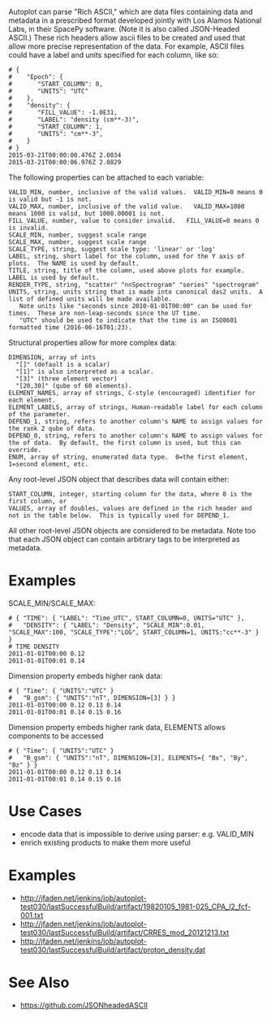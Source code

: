 Autoplot can parse "Rich ASCII," which are data files containing data
and metadata in a prescribed format developed jointly with Los Alamos
National Labs, in their SpacePy software. (Note it is also called
JSON-Headed ASCII.) These rich headers allow ascii files to be created
and used that allow more precise representation of the data. For
example, ASCII files could have a label and units specified for each
column, like so:

```
# {
#    "Epoch": {
#       "START_COLUMN": 0,
#       "UNITS": "UTC"
#    },
#    "density": {
#       "FILL_VALUE": -1.0E31,
#       "LABEL": "density (cm**-3)",
#       "START_COLUMN": 1,
#       "UNITS": "cm**-3",
#    }
# }
2015-03-21T00:00:00.476Z 2.0834
2015-03-21T00:00:06.976Z 2.0829
```
The following properties can be attached to each variable:

```
VALID_MIN, number, inclusive of the valid values.  VALID_MIN=0 means 0 is valid but -1 is not.
VALID_MAX, number, inclusive of the valid value.   VALID_MAX=1000 means 1000 is valid, but 1000.00001 is not.
FILL_VALUE, number, value to consider invalid.   FILL_VALUE=0 means 0 is invalid.
SCALE_MIN, number, suggest scale range
SCALE_MAX, number, suggest scale range
SCALE_TYPE, string, suggest scale type: 'linear' or 'log'
LABEL, string, short label for the column, used for the Y axis of plots.  The NAME is used by default.
TITLE, string, title of the column, used above plots for example.  LABEL is used by default.
RENDER_TYPE, string, "scatter" "nnSpectrogram" "series" "spectrogram"
UNITS, string, units string that is made into canonical das2 units.  A list of defined units will be made available.  
   Note units like "seconds since 2010-01-01T00:00" can be used for times.  These are non-leap-seconds since the UT time.
   "UTC" should be used to indicate that the time is an ISO8601 formatted time (2016-06-16T01:23).
```
Structural properties allow for more complex data:

```
DIMENSION, array of ints
  "[]" (default is a scalar)
  "[1]" is also interpreted as a scalar.
  "[3]" (three element vector) 
  "[20,30]" (qube of 60 elements).
ELEMENT_NAMES, array of strings, C-style (encouraged) identifier for each element.  
ELEMENT_LABELS, array of strings, Human-readable label for each column of the parameter.
DEPEND_1, string, refers to another column's NAME to assign values for the rank 2 qube of data.
DEPEND_0, string, refers to another column's NAME to assign values for the of data.  By default, the first column is used, but this can override.
ENUM, array of string, enumerated data type.  0=the first element, 1=second element, etc.
```
Any root-level JSON object that describes data will contain either:

```
START_COLUMN, integer, starting column for the data, where 0 is the first column, or
VALUES, array of doubles, values are defined in the rich header and not in the table below.  This is typically used for DEPEND_1.
```
All other root-level JSON objects are considered to be metadata. Note
too that each JSON object can contain arbitrary tags to be interpreted
as metadata.

# Examples

SCALE\_MIN/SCALE\_MAX:

```
# { "TIME": { "LABEL": "Time_UTC", START_COLUMN=0, UNITS="UTC" },
#   "DENSITY": { "LABEL": "Density", "SCALE_MIN":0.01, "SCALE_MAX":100, "SCALE_TYPE":"LOG", START_COLUMN=1, UNITS:"cc**-3" } }
# TIME DENSITY 
2011-01-01T00:00 0.12
2011-01-01T00:01 0.14
```
Dimension property embeds higher rank data:

```
# { "Time": { "UNITS":"UTC" }
#   "B_gsm": { "UNITS":"nT", DIMENSION=[3] } }
2011-01-01T00:00 0.12 0.13 0.14
2011-01-01T00:01 0.14 0.15 0.16
```
Dimension property embeds higher rank data, ELEMENTS allows components
to be accessed

```
# { "Time": { "UNITS":"UTC" }
#   "B_gsm": { "UNITS":"nT", DIMENSION=[3], ELEMENTS={ "Bx", "By", "Bz" } }
2011-01-01T00:00 0.12 0.13 0.14
2011-01-01T00:01 0.14 0.15 0.16
```
# Use Cases

  - encode data that is impossible to derive using parser: e.g.
    VALID\_MIN
  - enrich existing products to make them more useful

# Examples

  - <http://jfaden.net/jenkins/job/autoplot-test030/lastSuccessfulBuild/artifact/19820105_1981-025_CPA_l2_fcf-001.txt>
  - <http://jfaden.net/jenkins/job/autoplot-test030/lastSuccessfulBuild/artifact/CRRES_mod_20121213.txt>
  - <http://jfaden.net/jenkins/job/autoplot-test030/lastSuccessfulBuild/artifact/proton_density.dat>

# See Also

  - <https://github.com/JSONheadedASCII>

